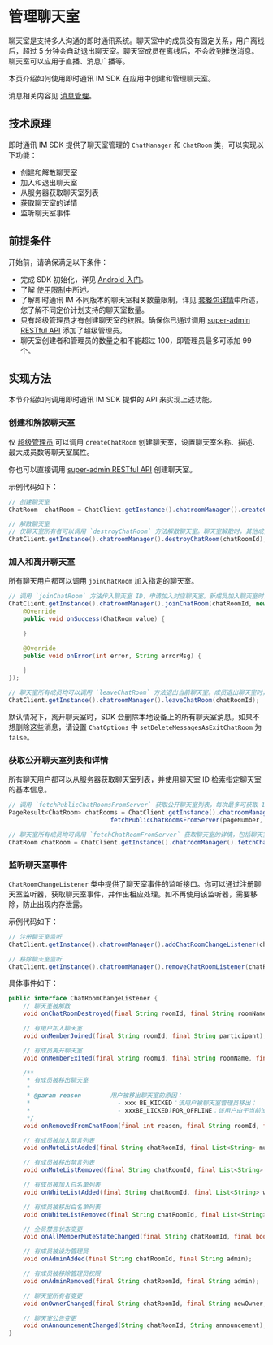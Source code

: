# 管理聊天室
聊天室是支持多人沟通的即时通讯系统。聊天室中的成员没有固定关系，用户离线后，超过 5 分钟会自动退出聊天室。聊天室成员在离线后，不会收到推送消息。聊天室可以应用于直播、消息广播等。

本页介绍如何使用即时通讯 IM SDK 在应用中创建和管理聊天室。

消息相关内容见 [消息管理](https://docs-preprod.agora.io/cn/agora-chat/agora_chat_message_overview?platform=Android)。

## 技术原理

即时通讯 IM SDK 提供了聊天室管理的 `ChatManager` 和 `ChatRoom` 类，可以实现以下功能：

- 创建和解散聊天室
- 加入和退出聊天室
- 从服务器获取聊天室列表
- 获取聊天室的详情
- 监听聊天室事件

## 前提条件

开始前，请确保满足以下条件：

- 完成 SDK 初始化，详见 [Android 入门](./agora_chat_get_started_android?platform=Android)。
- 了解 [使用限制](./agora_chat_limitation?platform=Android)中所述。
- 了解即时通讯 IM 不同版本的聊天室相关数量限制，详见 [套餐包详情](./agora_chat_plan?platform=Android)中所述，您了解不同定价计划支持的聊天室数量。
- 只有超级管理员才有创建聊天室的权限。确保你已通过调用 [super-admin RESTful API](./agora_chat_restful_chatroom_superadmin?platform=RESTful#adding-a-chat-room-super-admin) 添加了超级管理员。
- 聊天室创建者和管理员的数量之和不能超过 100，即管理员最多可添加 99 个。

## 实现方法

本节介绍如何调用即时通讯 IM SDK 提供的 API 来实现上述功能。

### 创建和解散聊天室

仅 [超级管理员](./agora_chat_restful_chatroom_superadmin?platform=RESTful#adding-a-chat-room-super-admin) 可以调用 `createChatRoom` 创建聊天室，设置聊天室名称、描述、最大成员数等聊天室属性。

你也可以直接调用 [super-admin RESTful API](./agora_chat_restful_chatroom_superadmin?platform=RESTful#adding-a-chat-room-super-admin) 创建聊天室。

示例代码如下：

```java
// 创建聊天室
ChatRoom  chatRoom = ChatClient.getInstance().chatroomManager().createChatRoom(subject, description, welcomMessage, maxUserCount, members);

// 解散聊天室
// 仅聊天室所有者可以调用 `destroyChatRoom` 方法解散聊天室。聊天室解散时，其他成员收到 `onChatRoomDestroyed` 回调并被踢出聊天室。
ChatClient.getInstance().chatroomManager().destroyChatRoom(chatRoomId);
```

### 加入和离开聊天室

所有聊天用户都可以调用 `joinChatRoom` 加入指定的聊天室。

```java
// 调用 `joinChatRoom` 方法传入聊天室 ID，申请加入对应聊天室。新成员加入聊天室时，其他成员收到 `onMemberJoined` 回调。
ChatClient.getInstance().chatroomManager().joinChatRoom(chatRoomId, new ValueCallBack<ChatRoom>() {
    @Override
    public void onSuccess(ChatRoom value) {

    }

    @Override
    public void onError(int error, String errorMsg) {

    }
});

// 聊天室所有成员均可以调用 `leaveChatRoom` 方法退出当前聊天室。成员退出聊天室时，其他成员收到 `onMemberExited` 回调。
ChatClient.getInstance().chatroomManager().leaveChatRoom(chatRoomId);
```

默认情况下，离开聊天室时，SDK 会删除本地设备上的所有聊天室消息。如果不想删除这些消息，请设置 `ChatOptions` 中 `setDeleteMessagesAsExitChatRoom` 为 `false`。

### 获取公开聊天室列表和详情

所有聊天用户都可以从服务器获取聊天室列表，并使用聊天室 ID 检索指定聊天室的基本信息。

```java
// 调用 `fetchPublicChatRoomsFromServer` 获取公开聊天室列表，每次最多可获取 1,000 个。
PageResult<ChatRoom> chatRooms = ChatClient.getInstance().chatroomManager().
                            fetchPublicChatRoomsFromServer(pageNumber, pageSize);

// 聊天室所有成员均可调用 `fetchChatRoomFromServer` 获取聊天室的详情，包括聊天室 ID、聊天室名称，聊天室描述、聊天室公告、管理员列表、最大成员数、聊天室所有者、是否全员禁言以及聊天室角色类型。成员列表、黑名单列表、禁言列表需单独调用接口获取。
ChatRoom chatRoom = ChatClient.getInstance().chatroomManager().fetchChatRoomFromServer(chatRoomId);
```

### 监听聊天室事件

`ChatRoomChangeListener` 类中提供了聊天室事件的监听接口。你可以通过注册聊天室监听器，获取聊天室事件，并作出相应处理。如不再使用该监听器，需要移除，防止出现内存泄露。

示例代码如下：

```java
// 注册聊天室监听
ChatClient.getInstance().chatroomManager().addChatRoomChangeListener(chatRoomChangeListener);

// 移除聊天室监听
ChatClient.getInstance().chatroomManager().removeChatRoomListener(chatRoomChangeListener);
```

具体事件如下：

```java
public interface ChatRoomChangeListener {
    // 聊天室被解散
    void onChatRoomDestroyed(final String roomId, final String roomName);

    // 有用户加入聊天室
    void onMemberJoined(final String roomId, final String participant);

    // 有成员离开聊天室
    void onMemberExited(final String roomId, final String roomName, final String participant);

    /**
     * 有成员被移出聊天室
     *
     * @param reason        用户被移出聊天室的原因：
     *                        - xxx BE_KICKED：该用户被聊天室管理员移出；
     *                        - xxxBE_LICKED)FOR_OFFLINE：该用户由于当前设备断网被服务器移出聊天室。
     */
    void onRemovedFromChatRoom(final int reason, final String roomId, final String roomName, final String participant);

    // 有成员被加入禁言列表
    void onMuteListAdded(final String chatRoomId, final List<String> mutes, final long expireTime);

    // 有成员被移出禁言列表
    void onMuteListRemoved(final String chatRoomId, final List<String> mutes);

    // 有成员被加入白名单列表
    void onWhiteListAdded(final String chatRoomId, final List<String> whitelist);

    // 有成员被移出白名单列表
    void onWhiteListRemoved(final String chatRoomId, final List<String> whitelist);

    // 全员禁言状态变更
    void onAllMemberMuteStateChanged(final String chatRoomId, final boolean isMuted);

    // 有成员被设为管理员
    void onAdminAdded(final String chatRoomId, final String admin);

    // 有成员被移除管理员权限
    void onAdminRemoved(final String chatRoomId, final String admin);

    // 聊天室所有者变更
    void onOwnerChanged(final String chatRoomId, final String newOwner, final String oldOwner);

    // 聊天室公告变更
    void onAnnouncementChanged(String chatRoomId, String announcement);
}
```
